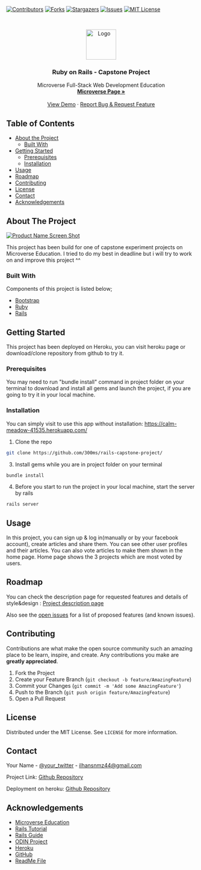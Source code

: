 [![Contributors][contributors-shield]][contributors-url]
[![Forks][forks-shield]][forks-url]
[![Stargazers][stars-shield]][stars-url]
[![Issues][issues-shield]][issues-url]
[![MIT License][license-shield]][license-url]


<!-- PROJECT LOGO -->
<br />
<p align="center">
    <img src="https://course_report_production.s3.amazonaws.com/rich/rich_files/rich_files/5726/s300/icon-white-on-murple-copy.png" alt="Logo" width="80" height="80">
  </a>

  <h3 align="center">Ruby on Rails - Capstone Project</h3>

  <p align="center">
    Microverse Full-Stack Web Development Education
    <br />
    <a href="https://microverse.org/"><strong> Microverse Page »</strong></a>
    <br />
    <br />
    <a href="https://calm-meadow-41535.herokuapp.com/">View Demo</a>
    ·
    <a href="https://github.com/300ms/rails-capstone-project/issues">Report Bug & Request Feature</a>
  </p>
</p>



<!-- TABLE OF CONTENTS -->
## Table of Contents

* [About the Project](#about-the-project)
  * [Built With](#built-with)
* [Getting Started](#getting-started)
  * [Prerequisites](#prerequisites)
  * [Installation](#installation)
* [Usage](#usage)
* [Roadmap](#roadmap)
* [Contributing](#contributing)
* [License](#license)
* [Contact](#contact)
* [Acknowledgements](#acknowledgements)



<!-- ABOUT THE PROJECT -->
## About The Project

[![Product Name Screen Shot][product-screenshot]](https://example.com)

This project has been build for one of capstone experiment projects on Microverse Education.
I tried to do my best in deadline but i will try to work on and improve this project ^^

### Built With
Components of this project is listed below;

* [Bootstrap](https://getbootstrap.com)
* [Ruby](https://www.ruby-lang.org/)
* [Rails](https://rubyonrails.org/)



<!-- GETTING STARTED -->
## Getting Started

This project has been deployed on Heroku, you can visit heroku page or download/clone
repository from github to try it.

### Prerequisites

You may need to run "bundle install" command in project folder on your terminal to
download and install all gems and launch the project, if you are going to
try it in your local machine.

### Installation

You can simply visit to use this app without installation: https://calm-meadow-41535.herokuapp.com/

1. Clone the repo
```sh
git clone https://github.com/300ms/rails-capstone-project/
```
3. Install gems while you are in project folder on your terminal
```sh
bundle install
```
4. Before you start to run the project in your local machine, start the server by rails
```sh
rails server
```


<!-- USAGE EXAMPLES -->
## Usage

In this project, you can sign up & log in(manually or by your facebook account),
 create articles and share them. You can see other user profiles and their articles. You can also vote articles to
make them shown in the home page. Home page shows the 3 projects which are
most voted by users.


<!-- ROADMAP -->
## Roadmap

You can check the description page for requested features and details of style&design :
<a href="https://www.notion.so/Lifestyle-articles-b82a5f10122b4cec924cd5d4a6cf7561">Project description page</a>

Also see the [open issues](https://github.com/300ms/rails-capstone-project/issues) for a list of proposed features (and known issues).



<!-- CONTRIBUTING -->
## Contributing

Contributions are what make the open source community such an amazing place to be learn, inspire, and create. Any contributions you make are **greatly appreciated**.

1. Fork the Project
2. Create your Feature Branch (`git checkout -b feature/AmazingFeature`)
3. Commit your Changes (`git commit -m 'Add some AmazingFeature'`)
4. Push to the Branch (`git push origin feature/AmazingFeature`)
5. Open a Pull Request



<!-- LICENSE -->
## License

Distributed under the MIT License. See `LICENSE` for more information.



<!-- CONTACT -->
## Contact

Your Name - [@your_twitter](https://twitter.com/your_username) - ilhansnmz44@gmail.com

Project Link: [Github Repository](https://github.com/300ms/rails-capstone-project/)

Deployment on heroku: [Github Repository](https://calm-meadow-41535.herokuapp.com/)

<!-- ACKNOWLEDGEMENTS -->
## Acknowledgements
* [Microverse Education](https://microverse.org)
* [Rails Tutorial](https://www.learnenough.com/ruby-on-rails-4th-edition-tutorial/)
* [Rails Guide](https://guides.rubyonrails.org/)
* [ODIN Project](https://www.theodinproject.com/)
* [Heroku](https://www.heroku.com/)
* [GitHub](https://github.com/)
* [ReadMe File](https://github.com/othneildrew)





<!-- MARKDOWN LINKS & IMAGES -->
<!-- https://www.markdownguide.org/basic-syntax/#reference-style-links -->
[contributors-shield]: https://img.shields.io/github/contributors-anon/300ms/rails-capstone-project?color=1
[contributors-url]: https://github.com/300ms/rails-capstone-project/graphs/contributors
[forks-shield]: https://img.shields.io/github/forks/300ms/rails-capstone-project
[forks-url]: https://github.com/300ms/rails-capstone-project/network/members
[stars-shield]: https://img.shields.io/github/stars/300ms/rails-capstone-project
[stars-url]: https://github.com/300ms/rails-capstone-project/stargazers
[issues-shield]: https://img.shields.io/github/issues/300ms/rails-capstone-project
[issues-url]: https://github.com/300ms/rails-capstone-project/issues
[license-shield]: https://img.shields.io/github/license/300ms/rails-capstone-project
[license-url]: https://github.com/300ms/rails-capstone-project/blob/readme-rubocop/LICENSE
[product-screenshot]: images/screenshot.png
